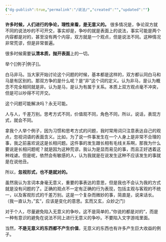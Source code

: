 ```yaml
---
{"dg-publish":true,"permalink":"/说法/","created":"","updated":""}
---
```



**许多时候，人们进行的争论，理性来看，是无意义的。**
很多情况是，争论双方就不同的说法吵的不可开交，事实却是，争吵的就是表面上的说法，事实可能是两个内容都是对的，甚至没有两个内容，双方就是一个观点，但是说法不同。这种情况非常荒谬，但是非常普遍。

很多时候需要**认清本质，抛开表面**上的一切。

举个[[例子\|例子]]。

白马非马。当大家开始讨论这个问题的时候，基本都是这样的，双方都认同白马和马是有区别的。那双方争的是什么呢？是“非”这个词的定义。认为非马，是认为概念不完全相同就是非。认为是马，是认为有属于关系。本质上双方观点毫不冲突，但是可以吵得不可开交。

这个问题可能解决吗？永无可能。

人与人，千差万别。思考方式不同，价值观不同，角色不同，所以，说话，表现方式，就会不同。

拿我个人举个例子，因为习惯和思考方式的问题，我时常用词只注意表达自己的观点，忽视词语的表面含义。比如，为了说一件事发生在一个人身上是非常不合理的事，我之前喜欢说这是长相问题。这件事的发生跟长相有毛线关系啊，那我为什么要说是长相问题呢？就是因为这种荒谬。我认为是显而易见的事，而且正好透着这种戏谑。但是呢，依然会有敏感的人，认为我就是在说发生这种不应该发生的事就是在说他丑。

所以，**忽视形式，也不是就对的。**

虽然我认为言词本身毫无意义，重要的事表达的意思，但是我也不会认为我的方式就是没有问题的了。正确的观点不一定有正确的行为表现，包括主观与客观的不统一，以及客观形式的千差万别。这是一个复杂而微妙的事，简直是，说来话长。（我一直认为，”玄“，应该是变化的意思。玄而又玄，众妙之门）

对于个人，尽量避免陷入无意义的争吵。这不是简单的，”你说的都是对的“，而是一种有意识的避免在说法不同上进行无意义的争吵。不要陷入文字游戏里面。

当然，**不是无意义的东西都不产生价值**，无意义的东西也有许多产生巨大收益的例子。
